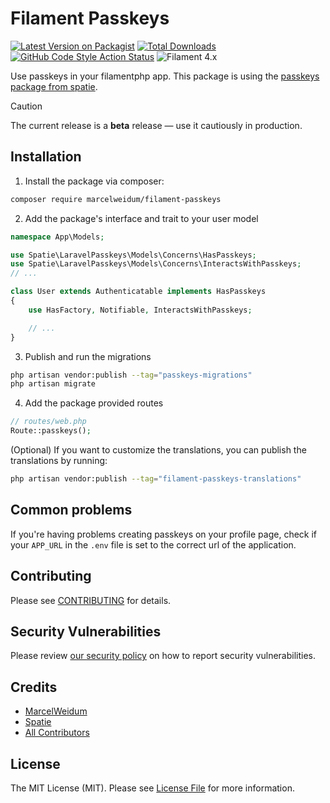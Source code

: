# Filament Passkeys

[![Latest Version on Packagist](https://img.shields.io/packagist/v/marcelweidum/filament-passkeys.svg?style=flat-square)](https://packagist.org/packages/marcelweidum/filament-passkeys)
[![Total Downloads](https://img.shields.io/packagist/dt/marcelweidum/filament-passkeys.svg?style=flat-square)](https://packagist.org/packages/marcelweidum/filament-passkeys)
[![GitHub Code Style Action Status](https://img.shields.io/github/actions/workflow/status/marcelweidum/filament-passkeys/fix-php-code-style-issues.yml?branch=main&label=code%20style&style=flat-square)](https://github.com/marcelweidum/filament-passkeys/actions?query=workflow%3A"Fix+PHP+code+styling"+branch%3Amain)
![Filament 4.x](https://img.shields.io/badge/Filament-4.x-007ec6?style=flat-square)

Use passkeys in your filamentphp app.
This package is using the [passkeys package from spatie](https://spatie.be/docs/laravel-passkeys).

> [!CAUTION]
> The current release is a **beta** release — use it cautiously in production.

## Installation

1. Install the package via composer:

```bash
composer require marcelweidum/filament-passkeys
```

2. Add the package's interface and trait to your user model

```php
namespace App\Models;

use Spatie\LaravelPasskeys\Models\Concerns\HasPasskeys;
use Spatie\LaravelPasskeys\Models\Concerns\InteractsWithPasskeys;
// ...

class User extends Authenticatable implements HasPasskeys
{
    use HasFactory, Notifiable, InteractsWithPasskeys;

    // ... 
}
```

3. Publish and run the migrations

```bash
php artisan vendor:publish --tag="passkeys-migrations"
php artisan migrate
```

4. Add the package provided routes

```php
// routes/web.php
Route::passkeys();
```

(Optional) If you want to customize the translations, you can publish the translations by running:

```bash
php artisan vendor:publish --tag="filament-passkeys-translations"
```

## Common problems
If you're having problems creating passkeys on your profile page, check if your `APP_URL` in the `.env` file is set to the correct url of the application.

## Contributing

Please see [CONTRIBUTING](.github/CONTRIBUTING.md) for details.

## Security Vulnerabilities

Please review [our security policy](../../security/policy) on how to report security vulnerabilities.

## Credits

- [MarcelWeidum](https://github.com/MarcelWeidum)
- [Spatie](https://github.com/spatie)
- [All Contributors](../../contributors)

## License

The MIT License (MIT). Please see [License File](LICENSE.md) for more information.
